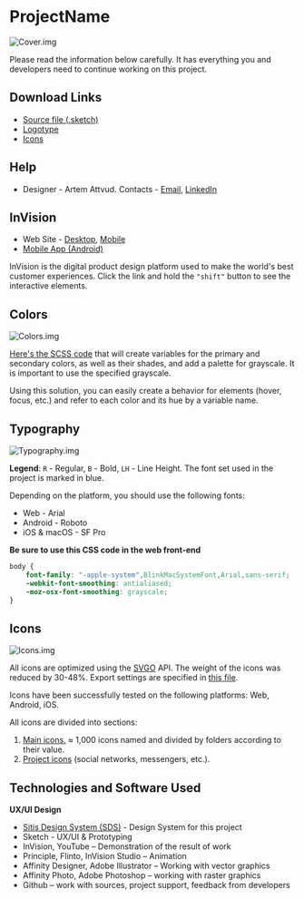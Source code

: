 # ProjectName

![Cover.img](/02%20-%20Export/Project%20iverview/GitHub/Cover.png)

Please read the information below carefully. It has everything you and developers need to continue working on this project.

## Download Links
- [Source file (.sketch)]()
- [Logotype](/Export/Branding/Logotype/)
- [Icons](#Icons)

## Help

- Designer - Artem Attvud. Contacts - [Email](mailto:w@res.pm), [LinkedIn](https://www.linkedin.com/in/attvud)

## InVision

- Web Site - [Desktop](), [Mobile]()
- [Mobile App (Android)]()

InVision is the digital product design platform used to make the world's best customer experiences. Click the link and hold the `"shift"` button to see the interactive elements.

## Colors
![Colors.img](/02%20-%20Export/Project%20iverview/GitHub/Colors.png)

[Here's the SCSS code]() that will create variables for the primary and secondary colors, as well as their shades, and add a palette for grayscale. It is important to use the specified grayscale.

Using this solution, you can easily create a behavior for elements (hover, focus, etc.) and refer to each color and its hue by a variable name.

## Typography

![Typography.img](/02%20-%20Export/Project%20iverview/GitHub/Typography.png)

**Legend**: `R` - Regular, `B` - Bold, `LH` - Line Height. The font set used in the project is marked in blue.

Depending on the platform, you should use the following fonts:

- Web - Arial
- Android - Roboto
- iOS & macOS - SF Pro

**Be sure to use this CSS code in the web front-end**

```css
body {
    font-family: "-apple-system",BlinkMacSystemFont,Arial,sans-serif;
    -webkit-font-smoothing: antialiased;
    -moz-osx-font-smoothing: grayscale;
}
```

## Icons

![Icons.img](/02%20-%20Export/Project%20iverview/GitHub/Icons.png)

All icons are optimized using the [SVGO](https://github.com/svg/svgo) API. The weight of the icons was reduced by 30-48%. Export settings are specified in [this file]().

Icons have been successfully tested on the following platforms: Web, Android, iOS.

All icons are divided into sections:

1. [Main icons.]() ≈ 1,000 icons named and divided by folders according to their value.
2. [Project icons]() (social networks, messengers, etc.).

## Technologies and Software Used

**UX/UI Design**

- [Sitis Design System (SDS)]() - Design System for this project
- Sketch - UX/UI & Prototyping
- InVision, YouTube – Demonstration of the result of work
- Principle, Flinto, InVision Studio – Animation
- Affinity Designer, Adobe Illustrator – Working with vector graphics
- Affinity Photo, Adobe Photoshop – working with raster graphics
- Github – work with sources, project support, feedback from developers
